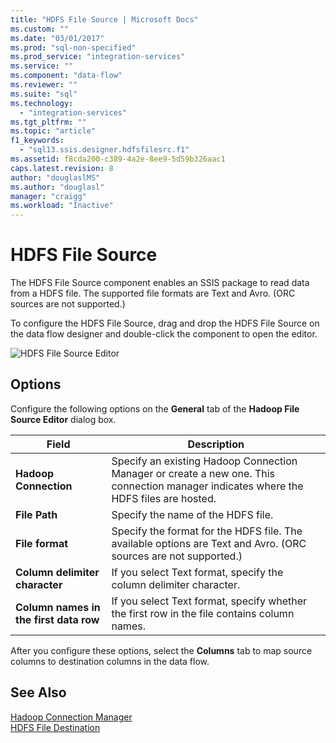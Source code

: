 ```yaml
---
title: "HDFS File Source | Microsoft Docs"
ms.custom: ""
ms.date: "03/01/2017"
ms.prod: "sql-non-specified"
ms.prod_service: "integration-services"
ms.service: ""
ms.component: "data-flow"
ms.reviewer: ""
ms.suite: "sql"
ms.technology: 
  - "integration-services"
ms.tgt_pltfrm: ""
ms.topic: "article"
f1_keywords: 
  - "sql13.ssis.designer.hdfsfilesrc.f1"
ms.assetid: f8cda200-c389-4a2e-8ee9-5d59b326aac1
caps.latest.revision: 8
author: "douglaslMS"
ms.author: "douglasl"
manager: "craigg"
ms.workload: "Inactive"
---
```

# HDFS File Source
  The HDFS File Source component enables an SSIS package to read data from a HDFS file. The supported file formats are Text and Avro. (ORC sources are not supported.)  
  
 To configure the HDFS File Source, drag and drop the HDFS File Source on the data flow designer and double-click the component to open the editor.  
  
 ![HDFS File Source Editor](../../integration-services/data-flow/media/hdfs-file-source.png "HDFS File Source Editor")  
  
## Options  
 Configure the following options on the **General** tab of the **Hadoop File Source Editor** dialog box.  
  
|Field|Description|  
|-----------|-----------------|  
|**Hadoop Connection**|Specify an existing Hadoop Connection Manager or create a new one. This connection manager indicates  where the HDFS files are hosted.|  
|**File Path**|Specify the name of the HDFS file.|  
|**File format**|Specify the format for the HDFS file. The available options are Text and Avro. (ORC sources are not supported.)|  
|**Column delimiter character**|If you select Text format, specify the column delimiter character.|  
|**Column  names in the first data row**|If you select Text format, specify whether the first row in the file contains column names.|  
  
 After you configure these options, select the **Columns** tab to map source columns to destination columns in the data flow.  
  
## See Also  
 [Hadoop Connection Manager](../../integration-services/connection-manager/hadoop-connection-manager.md)   
 [HDFS File Destination](../../integration-services/data-flow/hdfs-file-destination.md)  
  
  
